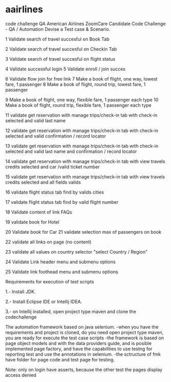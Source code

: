 # aairlines
code challenge QA American Airlines
ZoomCare Candidate Code Challenge - QA / Automation
Devise a Test case & Scenario.

1 Validate search of travel succesful on Book Tab

2 Validate search of travel succesful on Checkin Tab 

3 Validate search of travel succesful on flight status 

4 Validate successful login 5 Validate enroll / join succes 

6 Validate flow join for free link 7 Make a book of flight, one way, lowest fare, 1 passenger 8 Make a book of flight, round trip, lowest fare, 1 passenger 

9 Make a book of flight, one way, flexible fare, 1 passenger each type 10 Make a book of flight, round trip, flexible fare, 1 passenger each type 

11 validate get reservation with manage trips/check-in tab with check-in selected and valid last name 

12 validate get reservation with manage trips/check-in tab with check-in selected and valid confirmation / record locator 

13 validate get reservation with manage trips/check-in tab with check-in selected and valid last name and confirmation / record locator 

14 validate get reservation with manage trips/check-in tab with view travels credits selected and car /valid ticket number 

15 validate get reservation with manage trips/check-in tab with view travels credits selected and all fields valids 

16 validate flight status tab find by valids cities

17 validate flight status tab find by valid flight number 

18 Validate content of link FAQs

19 validate book for Hotel 

20 Validate book for Car 21 validate selection max of passengers on book 

22 validate all links on page (no content) 

23 validate all values on country selector "select Country / Region"

24 Validate Link header menu and submenu options 

25 Validate link foothead menu and submenu options


Requirements for execution of test scripts

1.- Install JDK. 

2.- Install Eclipse IDE or Intellij IDEA.

3.- on Intellij installed, open project type maven and clone the codechallenge

The automation framework based on java selenium. -when you have the requirements and project is cloned, do you need open project type maven, you are ready for execute the test case scripts -the framework is based on page object models and with the data providers guide, and is posible implemented page factory, and have the capabilities to use testng for reporting test and use the annotations in selenium. -the sctructure of fmk have folder for page code and test page for testing.

Note: only on login have asserts, because the other test the pages display access denied
